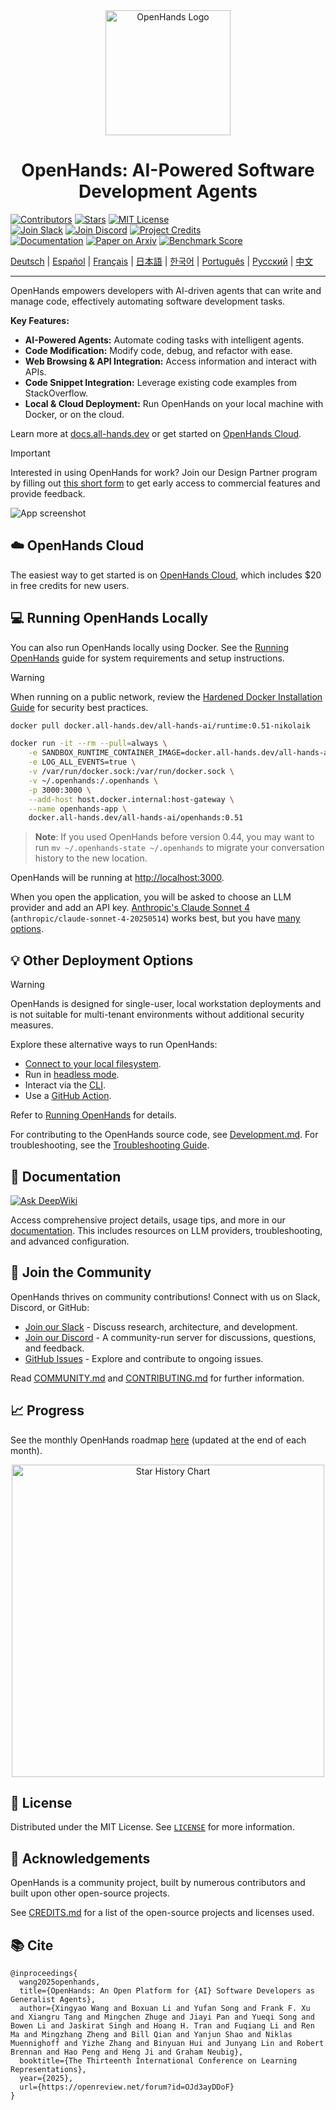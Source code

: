 <div align="center">
  <img src="./docs/static/img/logo.png" alt="OpenHands Logo" width="200">
  <h1>OpenHands: AI-Powered Software Development Agents</h1>
</div>

[![Contributors](https://img.shields.io/github/contributors/All-Hands-AI/OpenHands?style=for-the-badge&color=blue)](https://github.com/All-Hands-AI/OpenHands/graphs/contributors)
[![Stars](https://img.shields.io/github/stars/All-Hands-AI/OpenHands?style=for-the-badge&color=blue)](https://github.com/All-Hands-AI/OpenHands/stargazers)
[![MIT License](https://img.shields.io/github/license/All-Hands-AI/OpenHands?style=for-the-badge&color=blue)](https://github.com/All-Hands-AI/OpenHands/blob/main/LICENSE)
<br/>
[![Join Slack](https://img.shields.io/badge/Slack-Join%20Us-red?logo=slack&logoColor=white&style=for-the-badge)](https://join.slack.com/t/openhands-ai/shared_invite/zt-3847of6xi-xuYJIPa6YIPg4ElbDWbtSA)
[![Join Discord](https://img.shields.io/badge/Discord-Join%20Us-purple?logo=discord&logoColor=white&style=for-the-badge)](https://discord.gg/ESHStjSjD4)
[![Project Credits](https://img.shields.io/badge/Project-Credits-blue?style=for-the-badge&color=FFE165&logo=github&logoColor=white)](https://github.com/All-Hands-AI/OpenHands/blob/main/CREDITS.md)
<br/>
[![Documentation](https://img.shields.io/badge/Documentation-000?logo=googledocs&logoColor=FFE165&style=for-the-badge)](https://docs.all-hands.dev/usage/getting-started)
[![Paper on Arxiv](https://img.shields.io/badge/Paper%20on%20Arxiv-000?logoColor=FFE165&logo=arxiv&style=for-the-badge)](https://arxiv.org/abs/2407.16741)
[![Benchmark Score](https://img.shields.io/badge/Benchmark%20score-000?logoColor=FFE165&logo=huggingface&style=for-the-badge)](https://docs.google.com/spreadsheets/d/1wOUdFCMyY6Nt0AIqF705KN4JKOWgeI4wUGUP60krXXs/edit?gid=0#gid=0)

<!-- Keep these links. Translations will automatically update with the README. -->
[Deutsch](https://www.readme-i18n.com/All-Hands-AI/OpenHands?lang=de) |
[Español](https://www.readme-i18n.com/All-Hands-AI/OpenHands?lang=es) |
[Français](https://www.readme-i18n.com/All-Hands-AI/OpenHands?lang=fr) |
[日本語](https://www.readme-i18n.com/All-Hands-AI/OpenHands?lang=ja) |
[한국어](https://www.readme-i18n.com/All-Hands-AI/OpenHands?lang=ko) |
[Português](https://www.readme-i18n.com/All-Hands-AI/OpenHands?lang=pt) |
[Русский](https://www.readme-i18n.com/All-Hands-AI/OpenHands?lang=ru) |
[中文](https://www.readme-i18n.com/All-Hands-AI/OpenHands?lang=zh)

<hr>

OpenHands empowers developers with AI-driven agents that can write and manage code, effectively automating software development tasks.  

**Key Features:**

*   **AI-Powered Agents:** Automate coding tasks with intelligent agents.
*   **Code Modification:**  Modify code, debug, and refactor with ease.
*   **Web Browsing & API Integration:** Access information and interact with APIs.
*   **Code Snippet Integration:** Leverage existing code examples from StackOverflow.
*   **Local & Cloud Deployment:** Run OpenHands on your local machine with Docker, or on the cloud.

Learn more at [docs.all-hands.dev](https://docs.all-hands.dev) or get started on [OpenHands Cloud](https://app.all-hands.dev).

> [!IMPORTANT]
> Interested in using OpenHands for work? Join our Design Partner program by filling out [this short form](https://docs.google.com/forms/d/e/1FAIpQLSet3VbGaz8z32gW9Wm-Grl4jpt5WgMXPgJ4EDPVmCETCBpJtQ/viewform) to get early access to commercial features and provide feedback.

![App screenshot](./docs/static/img/screenshot.png)

## ☁️ OpenHands Cloud

The easiest way to get started is on [OpenHands Cloud](https://app.all-hands.dev), which includes $20 in free credits for new users.

## 💻 Running OpenHands Locally

You can also run OpenHands locally using Docker.  See the [Running OpenHands](https://docs.all-hands.dev/usage/installation) guide for system requirements and setup instructions.

> [!WARNING]
> When running on a public network, review the [Hardened Docker Installation Guide](https://docs.all-hands.dev/usage/runtimes/docker#hardened-docker-installation) for security best practices.

```bash
docker pull docker.all-hands.dev/all-hands-ai/runtime:0.51-nikolaik

docker run -it --rm --pull=always \
    -e SANDBOX_RUNTIME_CONTAINER_IMAGE=docker.all-hands.dev/all-hands-ai/runtime:0.51-nikolaik \
    -e LOG_ALL_EVENTS=true \
    -v /var/run/docker.sock:/var/run/docker.sock \
    -v ~/.openhands:/.openhands \
    -p 3000:3000 \
    --add-host host.docker.internal:host-gateway \
    --name openhands-app \
    docker.all-hands.dev/all-hands-ai/openhands:0.51
```

> **Note**: If you used OpenHands before version 0.44, you may want to run `mv ~/.openhands-state ~/.openhands` to migrate your conversation history to the new location.

OpenHands will be running at [http://localhost:3000](http://localhost:3000).

When you open the application, you will be asked to choose an LLM provider and add an API key.  [Anthropic's Claude Sonnet 4](https://www.anthropic.com/api) (`anthropic/claude-sonnet-4-20250514`) works best, but you have [many options](https://docs.all-hands.dev/usage/llms).

## 💡 Other Deployment Options

> [!WARNING]
> OpenHands is designed for single-user, local workstation deployments and is not suitable for multi-tenant environments without additional security measures.

Explore these alternative ways to run OpenHands:

*   [Connect to your local filesystem](https://docs.all-hands.dev/usage/runtimes/docker#connecting-to-your-filesystem).
*   Run in [headless mode](https://docs.all-hands.dev/usage/how-to/headless-mode).
*   Interact via the [CLI](https://docs.all-hands.dev/usage/how-to/cli-mode).
*   Use a [GitHub Action](https://docs.all-hands.dev/usage/how-to/github-action).

Refer to [Running OpenHands](https://docs.all-hands.dev/usage/installation) for details.

For contributing to the OpenHands source code, see [Development.md](https://github.com/All-Hands-AI/OpenHands/blob/main/Development.md).  For troubleshooting, see the [Troubleshooting Guide](https://docs.all-hands.dev/usage/troubleshooting).

## 📖 Documentation

  <a href="https://deepwiki.com/All-Hands-AI/OpenHands"><img src="https://deepwiki.com/badge.svg" alt="Ask DeepWiki" title="Autogenerated Documentation by DeepWiki"></a>

Access comprehensive project details, usage tips, and more in our [documentation](https://docs.all-hands.dev/usage/getting-started). This includes resources on LLM providers, troubleshooting, and advanced configuration.

## 🤝 Join the Community

OpenHands thrives on community contributions!  Connect with us on Slack, Discord, or GitHub:

*   [Join our Slack](https://join.slack.com/t/openhands-ai/shared_invite/zt-3847of6xi-xuYJIPa6YIPg4ElbDWbtSA) - Discuss research, architecture, and development.
*   [Join our Discord](https://discord.gg/ESHStjSjD4) - A community-run server for discussions, questions, and feedback.
*   [GitHub Issues](https://github.com/All-Hands-AI/OpenHands/issues) - Explore and contribute to ongoing issues.

Read [COMMUNITY.md](./COMMUNITY.md) and [CONTRIBUTING.md](./CONTRIBUTING.md) for further information.

## 📈 Progress

See the monthly OpenHands roadmap [here](https://github.com/orgs/All-Hands-AI/projects/1) (updated at the end of each month).

<p align="center">
  <a href="https://star-history.com/#All-Hands-AI/OpenHands&Date">
    <img src="https://api.star-history.com/svg?repos=All-Hands-AI/OpenHands&type=Date" width="500" alt="Star History Chart">
  </a>
</p>

## 📜 License

Distributed under the MIT License. See [`LICENSE`](./LICENSE) for more information.

## 🙏 Acknowledgements

OpenHands is a community project, built by numerous contributors and built upon other open-source projects.

See [CREDITS.md](./CREDITS.md) for a list of the open-source projects and licenses used.

## 📚 Cite

```
@inproceedings{
  wang2025openhands,
  title={OpenHands: An Open Platform for {AI} Software Developers as Generalist Agents},
  author={Xingyao Wang and Boxuan Li and Yufan Song and Frank F. Xu and Xiangru Tang and Mingchen Zhuge and Jiayi Pan and Yueqi Song and Bowen Li and Jaskirat Singh and Hoang H. Tran and Fuqiang Li and Ren Ma and Mingzhang Zheng and Bill Qian and Yanjun Shao and Niklas Muennighoff and Yizhe Zhang and Binyuan Hui and Junyang Lin and Robert Brennan and Hao Peng and Heng Ji and Graham Neubig},
  booktitle={The Thirteenth International Conference on Learning Representations},
  year={2025},
  url={https://openreview.net/forum?id=OJd3ayDDoF}
}
```